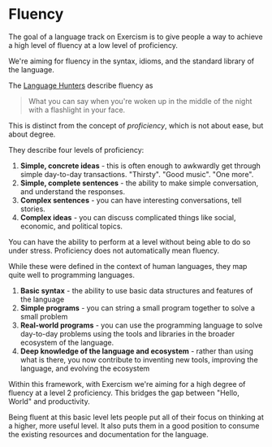 # Fluency

The goal of a language track on Exercism is to give people a way to achieve a high level of fluency at a low level of proficiency.

We're aiming for fluency in the syntax, idioms, and the standard library of the language.

The [Language Hunters][language-hunters] describe fluency as

> What you can say when you're woken up in the middle of the night with a flashlight in your face.

This is distinct from the concept of _proficiency_, which is not about ease, but about degree.

They describe four levels of proficiency:

1. **Simple, concrete ideas** - this is often enough to awkwardly get through simple day-to-day transactions. "Thirsty". "Good music". "One more".
1. **Simple, complete sentences** - the ability to make simple conversation, and understand the responses.
1. **Complex sentences** - you can have interesting conversations, tell stories.
1. **Complex ideas** - you can discuss complicated things like social, economic, and political topics.

You can have the ability to perform at a level without being able to do so under stress. Proficiency does not automatically mean fluency.

While these were defined in the context of human languages, they map quite well to programming languages.

1. **Basic syntax** - the ability to use basic data structures and features of the language
1. **Simple programs** - you can string a small program together to solve a small problem
1. **Real-world programs** - you can use the programming language to solve day-to-day problems using the tools and libraries in the broader ecosystem of the language.
1. **Deep knowledge of the language and ecosystem** - rather than using what is there, you now contribute to inventing new tools, improving the language, and evolving the ecosystem

Within this framework, with Exercism we're aiming for a high degree of fluency at a level 2 proficiency. This bridges the gap between "Hello, World" and productivity.

Being fluent at this basic level lets people put all of their focus on thinking at a higher, more useful level. It also puts them in a good position to consume the existing resources and documentation for the language.

[language-hunters]: http://languagehunters.org/
